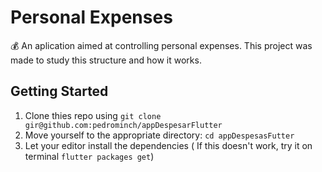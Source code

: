 # Personal Expenses

:moneybag: An aplication aimed at controlling personal expenses. 
This project was made to study this structure and how it works.

## Getting Started

1. Clone thies repo using `git clone gir@github.com:pedrominch/appDespesarFlutter`
2. Move yourself to the appropriate directory: `cd appDespesasFutter`
3. Let your editor install the dependencies ( If this doesn't work, try it on terminal `flutter packages get`)


